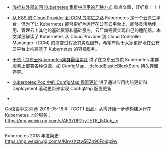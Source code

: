 * [浅析从外部访问 Kubernetes 集群中应用的几种方式](https://mp.weixin.qq.com/s/jynmVN3xXnZrAxM_gN8ohQ)
    重点文章，好好看！！！

* [从 K8S 的 Cloud Provider 到 CCM 的演进之路](https://mp.weixin.qq.com/s/a_540yJ1EGVroJ9TpvYtPw)
    Kubernetes 是一个云原生平台，但为了让 Kubernetes 能够更好地运行在公有云平台上，能够灵活地使用、管理云上其他的基础资源和基础服务，云厂商需要实现自己的适配器。本文详细解读了 Kubernetes 从 Cloud Provider 到 Cloud Controller Mananger（CCM) 的演变过程及其实现细节，希望有助于大家更好地在公有云平台上构建基于 Kubernetes 的容器服务。

* [干货 | 京东云Kubernetes集群最佳实践](https://mp.weixin.qq.com/s/tE6ta_L25ZfPMh2zmKhYXg)
    讲了在京东云提供 Kubernetes 集群服务上部署各种资源，如 ConfigMap、jdcloudElasticBlockStore 持久存储卷等。

* [Kubernetes Pod 中的 ConfigMap 配置更新](https://mp.weixin.qq.com/s/aD6FOBMJuXDqDT60hXrZEA)
    讲了通过应用内热更新和 Deployment 滚动更新来实现 ConfigMap 配置更新

* []()

Go语言中文网 @ 2018-05-18 # 『GCTT 出品』从零开始一步步构建运行在 Kubernetes 上的服务：https://mp.weixin.qq.com/s/AF37UP77yTETK_I5Oeb_tg

---

Kubernetes 2018 年度简史: https://mp.weixin.qq.com/s/KlryzXztw5EZn90Foidp9w
